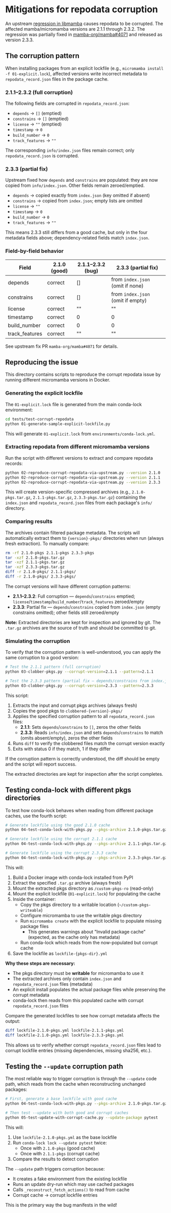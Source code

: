 # Mitigations for repodata corruption

An upstream [regression in libmamba](https://github.com/mamba-org/mamba/issues/4052) causes repodata to be corrupted.
The affected mamba/micromamba versions are 2.1.1 through 2.3.2.
The regression was partially fixed in [mamba-org/mamba#4071](https://github.com/mamba-org/mamba/pull/4071) and released as version 2.3.3.

## The corruption pattern

When installing packages from an explicit lockfile (e.g., `micromamba install -f 01-explicit.lock`), affected versions write incorrect metadata to `repodata_record.json` files in the package cache.

### 2.1.1–2.3.2 (full corruption)
The following fields are corrupted in `repodata_record.json`:

- `depends` → `[]` (emptied)
- `constrains` → `[]` (emptied)
- `license` → `""` (emptied)
- `timestamp` → `0`
- `build_number` → `0`
- `track_features` → `""`

The corresponding `info/index.json` files remain correct; only `repodata_record.json` is corrupted.

### 2.3.3 (partial fix)
Upstream fixed how `depends` and `constrains` are populated: they are now copied from `info/index.json`. Other fields remain zeroed/emptied.

- `depends` → copied exactly from `index.json` (key omitted if absent)
- `constrains` → copied from `index.json`; empty lists are omitted
- `license` → `""`
- `timestamp` → `0`
- `build_number` → `0`
- `track_features` → `""`

This means 2.3.3 still differs from a good cache, but only in the four metadata fields above; dependency-related fields match `index.json`.

### Field-by-field behavior

| Field           | 2.1.0 (good) | 2.1.1–2.3.2 (bug) | 2.3.3 (partial fix)            |
|-----------------|---------------|--------------------|---------------------------------|
| depends         | correct       | []                 | from `index.json` (omit if none) |
| constrains      | correct       | []                 | from `index.json` (omit if empty) |
| license         | correct       | ""                 | ""                              |
| timestamp       | correct       | 0                  | 0                               |
| build_number    | correct       | 0                  | 0                               |
| track_features  | correct       | ""                 | ""                              |

See upstream fix PR `mamba-org/mamba#4071` for details.

## Reproducing the issue

This directory contains scripts to reproduce the corrupt repodata issue by running different micromamba versions in Docker.

### Generating the explicit lockfile

The `01-explicit.lock` file is generated from the main conda-lock environment:

```bash
cd tests/test-corrupt-repodata
python 01-generate-sample-explicit-lockfile.py
```

This will generate `01-explicit.lock` from `environments/conda-lock.yml`.

### Extracting repodata from different micromamba versions

Run the script with different versions to extract and compare repodata records:

```bash
python 02-reproduce-corrupt-repodata-via-upstream.py --version 2.1.0
python 02-reproduce-corrupt-repodata-via-upstream.py --version 2.1.1
python 02-reproduce-corrupt-repodata-via-upstream.py --version 2.3.3
```

This will create version-specific compressed archives (e.g., `2.1.0-pkgs.tar.gz`, `2.1.1-pkgs.tar.gz`, `2.3.3-pkgs.tar.gz`) containing the `index.json` and `repodata_record.json` files from each package's `info/` directory.

### Comparing results

The archives contain filtered package metadata. The scripts will automatically extract them to `{version}-pkgs/` directories when run (always fresh extraction). To manually compare:

```bash
rm -rf 2.1.0-pkgs 2.1.1-pkgs 2.3.3-pkgs
tar -xzf 2.1.0-pkgs.tar.gz
tar -xzf 2.1.1-pkgs.tar.gz
tar -xzf 2.3.3-pkgs.tar.gz
diff -r 2.1.0-pkgs/ 2.1.1-pkgs/
diff -r 2.1.0-pkgs/ 2.3.3-pkgs/
```

The corrupt versions will have different corruption patterns:
- **2.1.1–2.3.2**: Full corruption — `depends`/`constrains` emptied; `license`/`timestamp`/`build_number`/`track_features` zeroed/empty
- **2.3.3**: Partial fix — `depends`/`constrains` copied from `index.json` (empty constrains omitted); other fields still zeroed/empty

**Note:** Extracted directories are kept for inspection and ignored by git. The `.tar.gz` archives are the source of truth and should be committed to git.

### Simulating the corruption

To verify that the corruption pattern is well-understood, you can apply the same corruption to a good version:

```bash
# Test the 2.1.1 pattern (full corruption)
python 03-clobber-pkgs.py --corrupt-version=2.1.1 --pattern=2.1.1

# Test the 2.3.3 pattern (partial fix — depends/constrains from index.json)
python 03-clobber-pkgs.py --corrupt-version=2.3.3 --pattern=2.3.3
```

This script:
1. Extracts the input and corrupt pkgs archives (always fresh)
2. Copies the good pkgs to `clobbered-{version}-pkgs/`
3. Applies the specified corruption pattern to all `repodata_record.json` files:
   - **2.1.1**: Sets `depends`/`constrains` to `[]`, zeros the other fields
   - **2.3.3**: Reads `info/index.json` and sets `depends`/`constrains` to match (omits absent/empty), zeros the other fields
4. Runs `diff` to verify the clobbered files match the corrupt version exactly
5. Exits with status 0 if they match, 1 if they differ

If the corruption pattern is correctly understood, the diff should be empty and the script will report success.

The extracted directories are kept for inspection after the script completes.

## Testing conda-lock with different pkgs directories

To test how conda-lock behaves when reading from different package caches, use the fourth script:

```bash
# Generate lockfile using the good 2.1.0 cache
python 04-test-conda-lock-with-pkgs.py --pkgs-archive 2.1.0-pkgs.tar.gz

# Generate lockfile using the corrupt 2.1.1 cache
python 04-test-conda-lock-with-pkgs.py --pkgs-archive 2.1.1-pkgs.tar.gz

# Generate lockfile using the corrupt 2.3.3 cache
python 04-test-conda-lock-with-pkgs.py --pkgs-archive 2.3.3-pkgs.tar.gz
```

This will:
1. Build a Docker image with conda-lock installed from PyPI
2. Extract the specified `.tar.gz` archive (always fresh)
3. Mount the extracted pkgs directory as `/custom-pkgs-ro` (read-only)
4. Mount the explicit lockfile (`01-explicit.lock`) for populating the cache
5. Inside the container:
   - Copy the pkgs directory to a writable location (`~/custom-pkgs-writeable`)
   - Configure micromamba to use the writable pkgs directory
   - Run `micromamba create` with the explicit lockfile to populate missing package files
     - This generates warnings about "Invalid package cache" (expected, as the cache only has metadata)
   - Run conda-lock which reads from the now-populated but corrupt cache
6. Save the lockfile as `lockfile-{pkgs-dir}.yml`

**Why these steps are necessary:**
- The pkgs directory must be **writable** for micromamba to use it
- The extracted archives only contain `index.json` and `repodata_record.json` files (metadata)
- An explicit install populates the actual package files while preserving the corrupt metadata
- conda-lock then reads from this populated cache with corrupt `repodata_record.json` files

Compare the generated lockfiles to see how corrupt metadata affects the output:

```bash
diff lockfile-2.1.0-pkgs.yml lockfile-2.1.1-pkgs.yml
diff lockfile-2.1.0-pkgs.yml lockfile-2.3.3-pkgs.yml
```

This allows us to verify whether corrupt `repodata_record.json` files lead to corrupt lockfile entries (missing dependencies, missing sha256, etc.).

## Testing the `--update` corruption path

The most reliable way to trigger corruption is through the `--update` code path, which reads from the cache when reconstructing unchanged packages:

```bash
# First, generate a base lockfile with good cache
python 04-test-conda-lock-with-pkgs.py --pkgs-archive 2.1.0-pkgs.tar.gz

# Then test --update with both good and corrupt caches
python 05-test-update-with-corrupt-cache.py --update-package pytest
```

This will:
1. Use `lockfile-2.1.0-pkgs.yml` as the base lockfile
2. Run `conda-lock lock --update pytest` twice:
   - Once with `2.1.0-pkgs` (good cache)
   - Once with `2.1.1-pkgs` (corrupt cache)
3. Compare the results to detect corruption

The `--update` path triggers corruption because:
- It creates a fake environment from the existing lockfile
- Runs an update dry-run which may use cached packages
- Calls `_reconstruct_fetch_actions()` to read from cache
- Corrupt cache → corrupt lockfile entries

This is the primary way the bug manifests in the wild!
